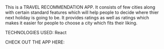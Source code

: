 This is a TRAVEL RECOMMENDATION APP.
It consists of few cities along with certain standard features which will help people to decide where thier next holiday is going to be.
It provides ratings as well as ratings which makes it easier for people to choose a city which fits their liking.

TECHNOLOGIES USED: React

CHECK OUT THE APP HERE:
